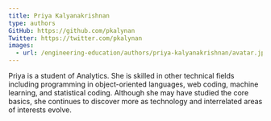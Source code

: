 ```yaml
---
title: Priya Kalyanakrishnan
type: authors
GitHub: https://github.com/pkalynan
Twitter: https://twitter.com/pkalynan
images:
  - url: /engineering-education/authors/priya-kalyanakrishnan/avatar.jpg 
---
```

Priya is a student of Analytics. She is skilled in other technical fields including programming in object-oriented languages, web coding, machine learning, and statistical coding. Although she may have studied the core basics, she continues to discover more as technology and interrelated areas of interests evolve.


